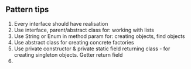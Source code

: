 ## **Pattern tips**
1) Every interface should have realisation
2) Use interface, parent/abstract class for: working with lists
3) Use String or Enum in method param for: creating objects, find objects
4) Use abstract class for creating concrete factories
5) Use private constructor & private static field returning class - for creating singleton objects. Getter return field
6) 